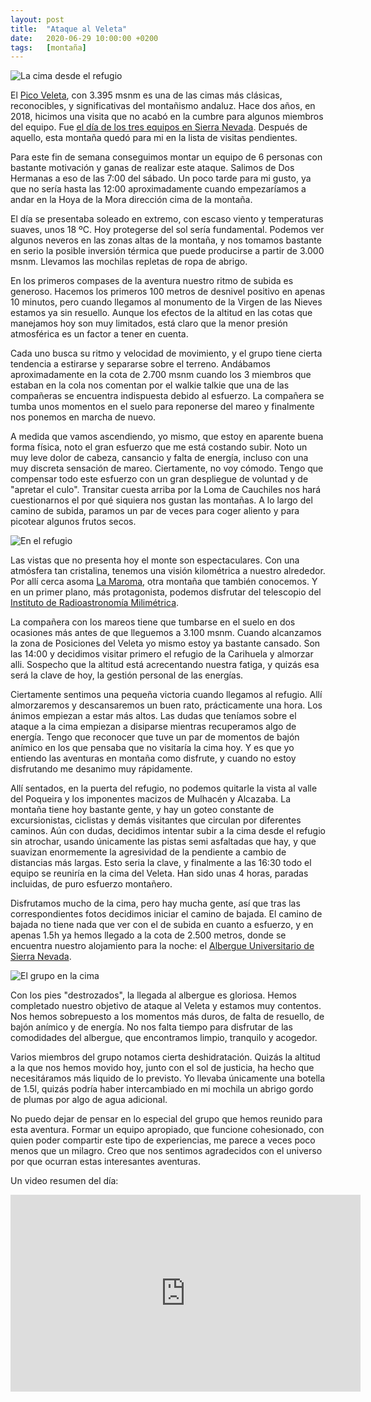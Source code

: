 ```yaml
---
layout: post
title:  "Ataque al Veleta"
date:   2020-06-29 10:00:00 +0200
tags:	[montaña]
---
```


![La cima desde el refugio][ref2]


El [Pico Veleta][wiki_veleta], con 3.395 msnm es una de las cimas más clásicas, reconocibles, y
significativas del montañismo andaluz. Hace dos años, en 2018, hicimos una visita que no acabó en
la cumbre para algunos miembros del equipo. Fue
[el día de los tres equipos en Sierra Nevada][intento]. Después de aquello, esta montaña quedó para
mi en la lista de visitas pendientes.

<!--more-->

Para este fin de semana conseguimos montar un equipo de 6 personas con bastante motivación y ganas
de realizar este ataque. Salimos de Dos Hermanas a eso de las 7:00 del sábado. Un poco tarde para
mi gusto, ya que no sería hasta las 12:00 aproximadamente cuando empezaríamos a andar en la Hoya
de la Mora dirección cima de la montaña.

El día se presentaba soleado en extremo, con escaso viento y temperaturas suaves, unos 18 ºC. Hoy
protegerse del sol sería fundamental. Podemos ver algunos neveros en las zonas altas de la montaña,
y nos tomamos bastante en serio la posible inversión térmica que puede producirse a partir de 3.000
msnm. Llevamos las mochilas repletas de ropa de abrigo.

En los primeros compases de la aventura nuestro ritmo de subida es generoso. Hacemos los primeros
100 metros de desnivel positivo en apenas 10 minutos, pero cuando llegamos al monumento de la
Virgen de las Nieves estamos ya sin resuello. Aunque los efectos de la altitud en las cotas que
manejamos hoy son muy limitados, está claro que la menor presión atmosférica es un factor a tener
en cuenta.

Cada uno busca su ritmo y velocidad de movimiento, y el grupo tiene cierta tendencia a estirarse y
separarse sobre el terreno. Andábamos aproximadamente en la cota de 2.700 msnm cuando los 3 miembros
que estaban en la cola nos comentan por el walkie talkie que una de las compañeras se encuentra
indispuesta debido al esfuerzo. La compañera se tumba unos momentos en el suelo para reponerse del
mareo y finalmente nos ponemos en marcha de nuevo.

A medida que vamos ascendiendo, yo mismo, que estoy en aparente buena forma física, noto el gran
esfuerzo que me está costando subir. Noto un muy leve dolor de cabeza, cansancio y falta de
energía, incluso con una muy discreta sensación de mareo. Ciertamente, no voy cómodo. Tengo que
compensar todo este esfuerzo con un gran despliegue de voluntad y de "apretar el culo".
Transitar cuesta arriba por la Loma de Cauchiles nos hará cuestionarnos el por qué siquiera nos
gustan las montañas. A lo largo del camino de subida, paramos un par de veces para coger aliento y
para picotear algunos frutos secos.

![En el refugio][ref1]

Las vistas que no presenta hoy el monte son espectaculares. Con una atmósfera tan cristalina,
tenemos una visión kilométrica a nuestro alrededor. Por allí cerca asoma [La Maroma][maroma], otra
montaña que también conocemos. Y en un primer plano, más protagonista, podemos disfrutar del
telescopio del [Instituto de Radioastronomía Milimétrica][wiki_iram].

La compañera con los mareos tiene que tumbarse en el suelo en dos ocasiones más antes de que
lleguemos a 3.100 msnm. Cuando alcanzamos la zona de Posiciones del Veleta yo mismo estoy ya
bastante cansado. Son las 14:00 y decidimos visitar primero el refugio de la Carihuela y almorzar
alli. Sospecho que la altitud está acrecentando nuestra fatiga, y quizás esa será la clave de hoy,
la gestión personal de las energías.

Ciertamente sentimos una pequeña victoria cuando llegamos al refugio. Allí almorzaremos y
descansaremos un buen rato, prácticamente una hora. Los ánimos empiezan a estar más altos. Las
dudas que teníamos sobre el ataque a la cima empiezan a disiparse mientras recuperamos algo de
energía. Tengo que reconocer que tuve un par de momentos de bajón anímico en los que pensaba que
no visitaría la cima hoy. Y es que yo entiendo las aventuras en montaña como disfrute, y cuando no
estoy disfrutando me desanimo muy rápidamente.

Allí sentados, en la puerta del refugio, no podemos quitarle la vista al valle del Poqueira y los
imponentes macizos de Mulhacén y Alcazaba. La montaña tiene hoy bastante gente, y hay un goteo
constante de excursionistas, ciclistas y demás visitantes que circulan por diferentes caminos.
Aún con dudas, decidimos intentar subir a la cima desde el refugio sin atrochar, usando únicamente
las pistas semi asfaltadas que hay, y que suavizan enormemente la agresividad de la pendiente a
cambio de distancias más largas. Esto seria la clave, y finalmente a las 16:30 todo el equipo se
reuniría en la cima del Veleta. Han sido unas 4 horas, paradas incluidas, de puro esfuerzo
montañero.

Disfrutamos mucho de la cima, pero hay mucha gente, así que tras las correspondientes fotos
decidimos iniciar el camino de bajada. El camino de bajada no tiene nada que ver con el de subida
en cuanto a esfuerzo, y en apenas 1.5h ya hemos llegado a la cota de 2.500 metros, donde se
encuentra nuestro alojamiento para la noche: el [Albergue Universitario de Sierra Nevada][albergue].

![El grupo en la cima][cima]

Con los pies "destrozados", la llegada al albergue es gloriosa. Hemos completado nuestro objetivo
de ataque al Veleta y estamos muy contentos. Nos hemos sobrepuesto a los momentos más duros, de
falta de resuello, de bajón anímico y de energía. No nos falta tiempo para disfrutar de las
comodidades del albergue, que encontramos limpio, tranquilo y acogedor.

Varios miembros del grupo notamos cierta deshidratación. Quizás la altitud a la que nos hemos
movido hoy, junto con el sol de justicia, ha hecho que necesitáramos más liquido de lo previsto.
Yo llevaba únicamente una botella de 1.5l, quizás podría haber intercambiado en mi mochila un
abrigo gordo de plumas por algo de agua adicional.

No puedo dejar de pensar en lo especial del grupo que hemos reunido para esta aventura. Formar un
equipo apropiado, que funcione cohesionado, con quien poder compartir este tipo de experiencias, me
parece a veces poco menos que un milagro. Creo que nos sentimos agradecidos con el universo por que
ocurran estas interesantes aventuras.

Un video resumen del día:

<div class="iframeWrapper">
<iframe width="560" height="315"
	src="https://www.youtube-nocookie.com/embed/0_dEH6l6Wts"
	frameborder="0"
	allow="accelerometer; autoplay; encrypted-media; gyroscope; picture-in-picture"
	allowfullscreen>
</iframe>
</div>


[cima]:		{{site.url}}/assets/20200629-veleta-cima.png
[ref1]:		{{site.url}}/assets/20200629-veleta-refugio1.png
[ref2]:		{{site.url}}/assets/20200629-veleta-refugio2.png
[wiki_veleta]:	https://es.wikipedia.org/wiki/Pico_Veleta
[intento]:	{{site.url}}/2018/07/03/veleta-3-equipos.html
[wiki_iram]:	https://es.wikipedia.org/wiki/Instituto_de_Radioastronom%C3%ADa_Milim%C3%A9trica
[albergue]:	http://alberguesierranevada.com/
[maroma]:	{{site.url}}/2018/03/26/maroma-invierno-primavera.html
